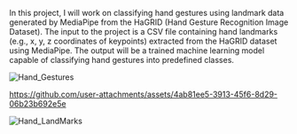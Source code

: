 In this project, I will work on classifying hand gestures using landmark data generated by MediaPipe from the HaGRID (Hand Gesture Recognition Image Dataset).
The input to the project is a CSV file containing hand landmarks (e.g., x, y, z coordinates of keypoints) extracted from the HaGRID dataset using MediaPipe. 
The output will be a trained machine learning model capable of classifying hand gestures into predefined classes.



![Hand_Gestures](https://github.com/user-attachments/assets/1b8996f6-d9be-40b1-b243-3c02fb75d002)

https://github.com/user-attachments/assets/4ab81ee5-3913-45f6-8d29-06b23b692e5e

![Hand_LandMarks](https://github.com/user-attachments/assets/88ec92aa-9b54-44a3-9ac7-d0f0b1f345db)
